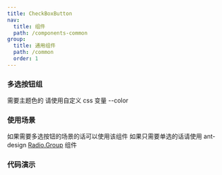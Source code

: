 ```yaml
---
title: CheckBoxButton
nav:
  title: 组件
  path: /components-common
group:
  title: 通用组件
  path: /common
  order: 1
---
```


### 多选按钮组

需要主题色的 请使用自定义 css 变量 --color

### 使用场景

如果需要多选按钮的场景的话可以使用该组件 如果只需要单选的话请使用 ant-design <a href="https://ant-design.gitee.io/components/radio-cn" target="_blank">Radio.Group</a> 组件

### 代码演示

<code src="./Demo/Demo1.tsx" ></code>
<code src="./Demo/Demo2.tsx" ></code>
